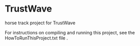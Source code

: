 # TrustWave
horse track project for TrustWave

For instructions on compiling and running this project, see the HowToRunThisProject.txt file .
